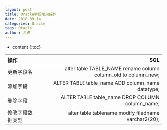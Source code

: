 ```yaml
---
layout: post
title: Oracle字段常用操作
date: 2018-09-14
categories: Oracle
tags: Oracle
author: 龙德
---
```


* content
{:toc}

|操作|SQL|
|:---|--:|
|更新字段名|alter table TABLE_NAME rename column column_old to column_new;|
|添加字段|ALTER TABLE table_name ADD column_name datatype;|
|删除字段|ALTER TABLE table_name DROP COLUMN column_name;|
|修改字段数据类型|alter table tablename modify filedname varchar2(20);|